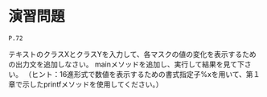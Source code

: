 
演習問題
========

`P.72`

テキストのクラスXとクラスYを入力して、各マスクの値の変化を表示するための出力文を追加しなさい。
mainメソッドを追加し、実行して結果を見て下さい。
（ヒント：16進形式で数値を表示するための書式指定子%xを用いて、第１章で示したprintfメソッドを使用してください。）

